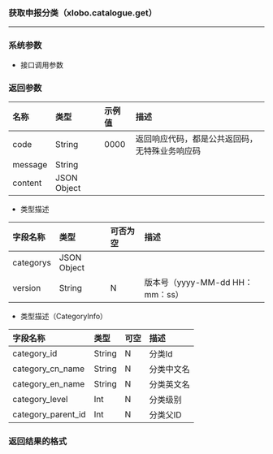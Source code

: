 ### 获取申报分类（xlobo.catalogue.get）

---
### 系统参数

* 接口调用参数


### 返回参数

| 名称 | 类型 | 示例值 | 描述 |
| :--- | :--- | :--- | :--- |
| code | String | 0000 | 返回响应代码，都是公共返回码，无特殊业务响应码 |
| message | String |  |  |
| content | JSON Object |  |  |


*  类型描述

| 字段名称 | 类型 | 可否为空 | 描述 |
| :--- | :--- | :--- | :--- |
| categorys | JSON Object |  |  |  |
| version | String | N | 版本号（yyyy-MM-dd HH：mm：ss） |


*  类型描述（CategoryInfo） 

| 字段名称 | 类型 | 可空 | 描述 |
| :--- | :--- | :--- | :--- |
| category_id | String | N | 分类Id |
| category_cn_name | String | N | 分类中文名 |
| category_en_name | String | N | 分类英文名 |
| category_level | Int | N | 分类级别 |
| category_parent_id | Int | N | 分类父ID |

### 返回结果的格式
